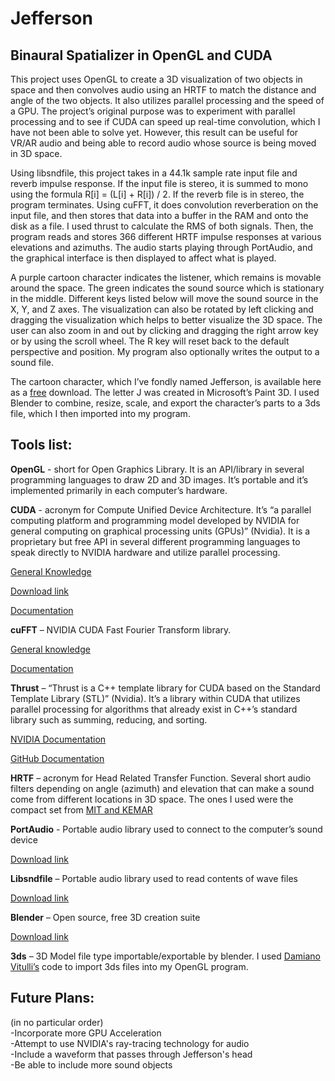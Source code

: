 # Jefferson

## Binaural Spatializer in OpenGL and CUDA

This project uses OpenGL to create a 3D visualization of two objects in space and then convolves audio using an HRTF to match the distance and angle of the two objects. It also utilizes parallel processing and the speed of a GPU. The project’s original purpose was to experiment with parallel processing and to see if CUDA can speed up real-time convolution, which I have not been able to solve yet. However, this result can be useful for VR/AR audio and being able to record audio whose source is being moved in 3D space.

Using libsndfile, this project takes in a 44.1k sample rate input file and reverb impulse response. If the input file is stereo, it is summed to mono using the formula R[i] = (L[i] + R[i]) / 2. If the reverb file is in stereo, the program terminates. Using cuFFT, it does convolution reverberation on the input file, and then stores that data into a buffer in the RAM and onto the disk as a file. I used thrust to calculate the RMS of both signals. Then, the program reads and stores 366 different HRTF impulse responses at various elevations and azimuths. The audio starts playing through PortAudio, and the graphical interface is then displayed to affect what is played.

A purple cartoon character indicates the listener, which remains is movable around the space. The green indicates the sound source which is stationary in the middle. Different keys listed below will move the sound source in the X, Y, and Z axes. The visualization can also be rotated by left clicking and dragging the visualization which helps to better visualize the 3D space. The user can also zoom in and out by clicking and dragging the right arrow key or by using the scroll wheel. The R key will reset back to the default perspective and position. My program also optionally writes the output to a sound file.

The cartoon character, which I’ve fondly named Jefferson, is available here as a [free]( https://free3d.com/3d-model/cartoon-character-47048.html) download. The letter J was created in Microsoft’s Paint 3D. I used Blender to combine, resize, scale, and export the character’s parts to a 3ds file, which I then imported into my program. 

## Tools list:
**OpenGL** - short for Open Graphics Library. It is an API/library in several programming languages to draw 2D and 3D images. It’s portable and it’s implemented primarily in each computer’s hardware.

**CUDA** - acronym for Compute Unified Device Architecture. It’s “a parallel computing platform and programming model developed by NVIDIA for general computing on graphical processing units (GPUs)” (Nvidia). It is a proprietary but free API in several different programming languages to speak directly to NVIDIA hardware and utilize parallel processing.

[General Knowledge](https://developer.nvidia.com/cuda-zone)

[Download link](https://developer.nvidia.com/cuda-zone)

[Documentation](https://docs.nvidia.com/cuda/)

**cuFFT** – NVIDIA CUDA Fast Fourier Transform library.

[General knowledge](https://developer.nvidia.com/cufft)

[Documentation](https://docs.nvidia.com/cuda/cufft/index.html)


**Thrust** – “Thrust is a C++ template library for CUDA based on the Standard Template Library (STL)” (Nvidia). It’s a library within CUDA that utilizes parallel processing for algorithms that already exist in C++’s standard library such as summing, reducing, and sorting.

[NVIDIA Documentation](https://docs.nvidia.com/cuda/thrust/index.html)

[GitHub Documentation](https://thrust.github.io/)

**HRTF** – acronym for Head Related Transfer Function. Several short audio filters depending on angle (azimuth) and elevation that can make a sound come from different locations in 3D space. The ones I used were the compact set from [MIT and KEMAR](http://sound.media.mit.edu/resources/KEMAR.html)

**PortAudio** - Portable audio library used to connect to the computer’s sound device

[Download link](http://www.portaudio.com/)

**Libsndfile** – Portable audio library used to read contents of wave files

[Download link](http://www.mega-nerd.com/libsndfile/)

**Blender** – Open source, free 3D creation suite

[Download link](https://blender.org/)

**3ds** – 3D Model file type importable/exportable by blender. I used [Damiano Vitulli’s](http://spacesimulator.net/tutorials/index.html) code to import 3ds files into my OpenGL program.

## Future Plans:
(in no particular order)  
-Incorporate more GPU Acceleration  
-Attempt to use NVIDIA's ray-tracing technology for audio  
-Include a waveform that passes through Jefferson's head  
-Be able to include more sound objects  
